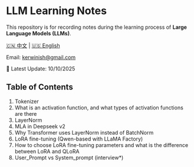 # LLM Learning Notes

This repository is for recording notes during the learning process of **Large Language Models (LLMs)**.  

[🇨🇳 中文](./README.md) | [🇺🇸 English](./README_EN.md)

Email: kerwinish@gmail.com

🚩 Latest Update: 10/10/2025

## Table of Contents

1. Tokenizer  
2. What is an activation function, and what types of activation functions are there  
3. LayerNorm  
4. MLA in Deepseek v2  
5. Why Transformer uses LayerNorm instead of BatchNorm  
6. LoRA fine-tuning (Qwen-based with LLaMA Factory)  
7. How to choose LoRA fine-tuning parameters and what is the difference between LoRA and QLoRA
8. User_Prompt vs System_prompt (interview*)
